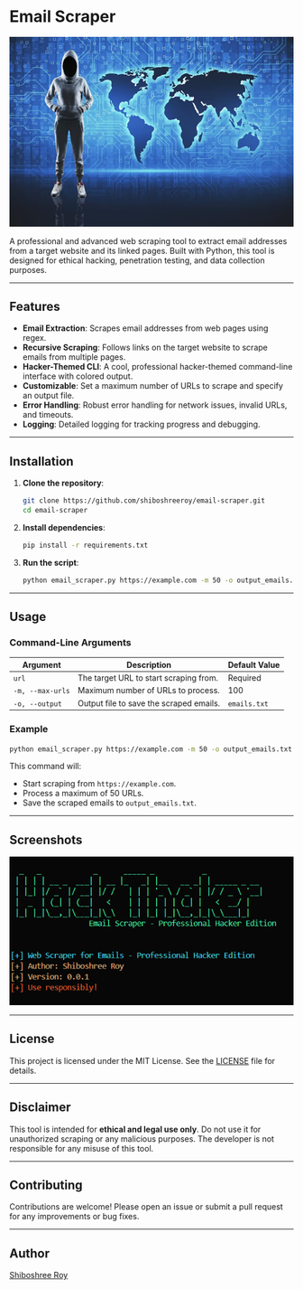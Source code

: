 
# Email Scraper

![email_scraper](./demo/image.png) 

A professional and advanced web scraping tool to extract email addresses from a target website and its linked pages. Built with Python, this tool is designed for ethical hacking, penetration testing, and data collection purposes.

---

## Features

- **Email Extraction**: Scrapes email addresses from web pages using regex.
- **Recursive Scraping**: Follows links on the target website to scrape emails from multiple pages.
- **Hacker-Themed CLI**: A cool, professional hacker-themed command-line interface with colored output.
- **Customizable**: Set a maximum number of URLs to scrape and specify an output file.
- **Error Handling**: Robust error handling for network issues, invalid URLs, and timeouts.
- **Logging**: Detailed logging for tracking progress and debugging.

---

## Installation

1. **Clone the repository**:
   ```bash
   git clone https://github.com/shiboshreeroy/email-scraper.git
   cd email-scraper
   ```

2. **Install dependencies**:
   ```bash
   pip install -r requirements.txt
   ```

3. **Run the script**:
   ```bash
   python email_scraper.py https://example.com -m 50 -o output_emails.txt
   ```

---

## Usage

### Command-Line Arguments

| Argument       | Description                                      | Default Value |
|----------------|--------------------------------------------------|---------------|
| `url`          | The target URL to start scraping from.           | Required      |
| `-m, --max-urls` | Maximum number of URLs to process.              | 100           |
| `-o, --output`  | Output file to save the scraped emails.          | `emails.txt`  |

### Example

```bash
python email_scraper.py https://example.com -m 50 -o output_emails.txt
```

This command will:
- Start scraping from `https://example.com`.
- Process a maximum of 50 URLs.
- Save the scraped emails to `output_emails.txt`.

---

## Screenshots

![Screenshot](./demo/email_scraper.png) <!-- Replace with an actual screenshot if you have one -->

---

## License

This project is licensed under the MIT License. See the [LICENSE](LICENSE) file for details.

---

## Disclaimer

This tool is intended for **ethical and legal use only**. Do not use it for unauthorized scraping or any malicious purposes. The developer is not responsible for any misuse of this tool.

---

## Contributing

Contributions are welcome! Please open an issue or submit a pull request for any improvements or bug fixes.

---

## Author

[Shiboshree Roy](https://github.com/shiboshreeroy)
